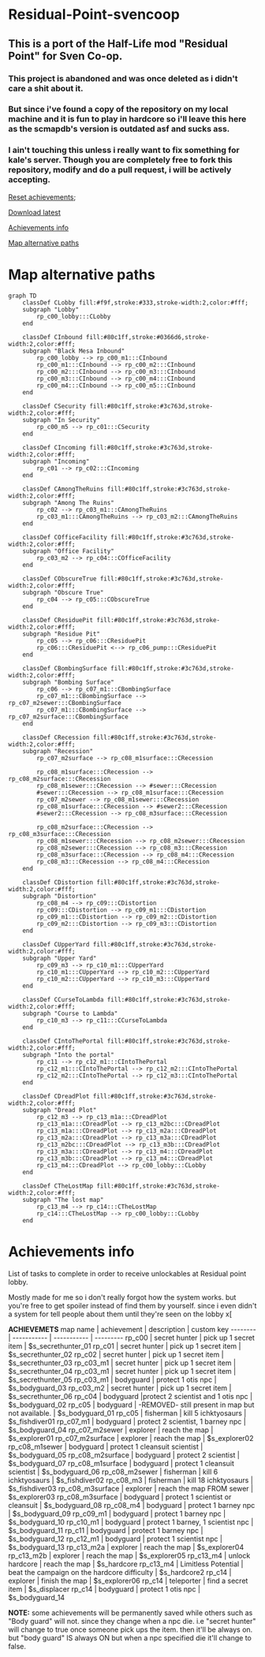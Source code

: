 # Residual-Point-svencoop

## This is a port of the Half-Life mod "Residual Point" for Sven Co-op.

### This project is abandoned and was once deleted as i didn't care a shit about it.

### But since i've found a copy of the repository on my local machine and it is fun to play in hardcore so i'll leave this here as the scmapdb's version is outdated asf and sucks ass.

### I ain't touching this unless i really want to fix something for kale's server. Though you are completely free to fork this repository, modify and do a pull request, i will be actively accepting.

[Reset achievements](https://github.com/Mikk155/svencoop-residualpoint/releases/tag/achievements);

[Download latest](https://github.com/Mikk155/svencoop-residualpoint/releases)

[Achievements info](#achievements-info)

[Map alternative paths](#map-alternative-paths)

# Map alternative paths
```mermaid
graph TD
    classDef CLobby fill:#f9f,stroke:#333,stroke-width:2,color:#fff;
    subgraph "Lobby"
        rp_c00_lobby:::CLobby
    end

    classDef CInbound fill:#80c1ff,stroke:#0366d6,stroke-width:2,color:#fff;
    subgraph "Black Mesa Inbound"
        rp_c00_lobby --> rp_c00_m1:::CInbound
        rp_c00_m1:::CInbound --> rp_c00_m2:::CInbound
        rp_c00_m2:::CInbound --> rp_c00_m3:::CInbound
        rp_c00_m3:::CInbound --> rp_c00_m4:::CInbound
        rp_c00_m4:::CInbound --> rp_c00_m5:::CInbound
    end

    classDef CSecurity fill:#80c1ff,stroke:#3c763d,stroke-width:2,color:#fff;
    subgraph "In Security"
        rp_c00_m5 --> rp_c01:::CSecurity
    end

    classDef CIncoming fill:#80c1ff,stroke:#3c763d,stroke-width:2,color:#fff;
    subgraph "Incoming"
        rp_c01 --> rp_c02:::CIncoming
    end

    classDef CAmongTheRuins fill:#80c1ff,stroke:#3c763d,stroke-width:2,color:#fff;
    subgraph "Among The Ruins"
        rp_c02 --> rp_c03_m1:::CAmongTheRuins
        rp_c03_m1:::CAmongTheRuins --> rp_c03_m2:::CAmongTheRuins
    end

    classDef COfficeFacility fill:#80c1ff,stroke:#3c763d,stroke-width:2,color:#fff;
    subgraph "Office Facility"
        rp_c03_m2 --> rp_c04:::COfficeFacility
    end

    classDef CObscureTrue fill:#80c1ff,stroke:#3c763d,stroke-width:2,color:#fff;
    subgraph "Obscure True"
        rp_c04 --> rp_c05:::CObscureTrue
    end

    classDef CResiduePit fill:#80c1ff,stroke:#3c763d,stroke-width:2,color:#fff;
    subgraph "Residue Pit"
        rp_c05 --> rp_c06:::CResiduePit
        rp_c06:::CResiduePit <--> rp_c06_pump:::CResiduePit
    end

    classDef CBombingSurface fill:#80c1ff,stroke:#3c763d,stroke-width:2,color:#fff;
    subgraph "Bombing Surface"
        rp_c06 --> rp_c07_m1:::CBombingSurface
        rp_c07_m1:::CBombingSurface --> rp_c07_m2sewer:::CBombingSurface
        rp_c07_m1:::CBombingSurface --> rp_c07_m2surface:::CBombingSurface
    end

    classDef CRecession fill:#80c1ff,stroke:#3c763d,stroke-width:2,color:#fff;
    subgraph "Recession"
        rp_c07_m2surface --> rp_c08_m1surface:::CRecession

        rp_c08_m1surface:::CRecession --> rp_c08_m2surface:::CRecession
        rp_c08_m1sewer:::CRecession --> #sewer:::CRecession
        #sewer:::CRecession --> rp_c08_m1surface:::CRecession
        rp_c07_m2sewer --> rp_c08_m1sewer:::CRecession
        rp_c08_m1surface:::CRecession --> #sewer2:::CRecession
        #sewer2:::CRecession --> rp_c08_m3surface:::CRecession

        rp_c08_m2surface:::CRecession --> rp_c08_m3surface:::CRecession
        rp_c08_m1sewer:::CRecession --> rp_c08_m2sewer:::CRecession
        rp_c08_m2sewer:::CRecession --> rp_c08_m3:::CRecession
        rp_c08_m3surface:::CRecession --> rp_c08_m4:::CRecession
        rp_c08_m3:::CRecession --> rp_c08_m4:::CRecession
    end

    classDef CDistortion fill:#80c1ff,stroke:#3c763d,stroke-width:2,color:#fff;
    subgraph "Distortion"
        rp_c08_m4 --> rp_c09:::CDistortion
        rp_c09:::CDistortion --> rp_c09_m1:::CDistortion
        rp_c09_m1:::CDistortion --> rp_c09_m2:::CDistortion
        rp_c09_m2:::CDistortion --> rp_c09_m3:::CDistortion
    end

    classDef CUpperYard fill:#80c1ff,stroke:#3c763d,stroke-width:2,color:#fff;
    subgraph "Upper Yard"
        rp_c09_m3 --> rp_c10_m1:::CUpperYard
        rp_c10_m1:::CUpperYard --> rp_c10_m2:::CUpperYard
        rp_c10_m2:::CUpperYard --> rp_c10_m3:::CUpperYard
    end

    classDef CCurseToLambda fill:#80c1ff,stroke:#3c763d,stroke-width:2,color:#fff;
    subgraph "Course to Lambda"
        rp_c10_m3 --> rp_c11:::CCurseToLambda
    end

    classDef CIntoThePortal fill:#80c1ff,stroke:#3c763d,stroke-width:2,color:#fff;
    subgraph "Into the portal"
        rp_c11 --> rp_c12_m1:::CIntoThePortal
        rp_c12_m1:::CIntoThePortal --> rp_c12_m2:::CIntoThePortal
        rp_c12_m2:::CIntoThePortal --> rp_c12_m3:::CIntoThePortal
    end

    classDef CDreadPlot fill:#80c1ff,stroke:#3c763d,stroke-width:2,color:#fff;
    subgraph "Dread Plot"
        rp_c12_m3 --> rp_c13_m1a:::CDreadPlot
        rp_c13_m1a:::CDreadPlot --> rp_c13_m2bc:::CDreadPlot
        rp_c13_m1a:::CDreadPlot --> rp_c13_m2a:::CDreadPlot
        rp_c13_m2a:::CDreadPlot --> rp_c13_m3a:::CDreadPlot
        rp_c13_m2bc:::CDreadPlot --> rp_c13_m3b:::CDreadPlot
        rp_c13_m3a:::CDreadPlot --> rp_c13_m4:::CDreadPlot
        rp_c13_m3b:::CDreadPlot --> rp_c13_m4:::CDreadPlot
        rp_c13_m4:::CDreadPlot --> rp_c00_lobby:::CLobby
    end

    classDef CTheLostMap fill:#80c1ff,stroke:#3c763d,stroke-width:2,color:#fff;
    subgraph "The lost map"
        rp_c13_m4 --> rp_c14:::CTheLostMap
        rp_c14:::CTheLostMap --> rp_c00_lobby:::CLobby
    end
```

# Achievements info

List of tasks to complete in order to receive unlockables at Residual point lobby.

Mostly made for me so i don't really forgot how the system works. but you're free to get spoiler instead of find them by yourself. since i even didn't a system for tell people about them until they're seen on the lobby x[

**ACHIEVEMETS**
map name | achievement | description | custom key
-------- | ----------- | ----------- | ---------
rp_c00 | secret hunter | pick up 1 secret item | $s_secrethunter_01
rp_c01 | secret hunter | pick up 1 secret item | $s_secrethunter_02
rp_c02 | secret hunter | pick up 1 secret item | $s_secrethunter_03
rp_c03_m1 | secret hunter | pick up 1 secret item | $s_secrethunter_04
rp_c03_m1 | secret hunter | pick up 1 secret item | $s_secrethunter_05
rp_c03_m1 | bodyguard | protect 1 otis npc | $s_bodyguard_03
rp_c03_m2 | secret hunter | pick up 1 secret item | $s_secrethunter_06
rp_c04 | bodyguard |protect 2 scientist and 1 otis npc | $s_bodyguard_02
rp_c05 | bodyguard | -REMOVED- still present in map but not available. | $s_bodyguard_01
rp_c05 | fisherman | kill 5 ichktyosaurs | $s_fishdiver01
rp_c07_m1 | bodyguard | protect 2 scientist, 1 barney npc | $s_bodyguard_04
rp_c07_m2sewer | explorer | reach the map | $s_explorer01
rp_c07_m2surface | explorer | reach the map | $s_explorer02
rp_c08_m1sewer | bodyguard | protect 1 cleansuit scientist | $s_bodyguard_05
rp_c08_m2surface | bodyguard | protect 2 scientist | $s_bodyguard_07
rp_c08_m1surface | bodyguard | protect 1 cleansuit scientist | $s_bodyguard_06
rp_c08_m2sewer | fisherman | kill 6 ichktyosaurs | $s_fishdiver02
rp_c08_m3 | fisherman | kill 18 ichktyosaurs | $s_fishdiver03
rp_c08_m3surface | explorer | reach the map FROM sewer | $s_explorer03
rp_c08_m3surface | bodyguard | protect 1 scientist or cleansuit | $s_bodyguard_08
rp_c08_m4 | bodyguard | protect 1 barney npc | $s_bodyguard_09
rp_c09_m1 | bodyguard | protect 1 barney npc | $s_bodyguard_10
rp_c10_m1 | bodyguard | protect 1 barney, 1 scientist npc | $s_bodyguard_11
rp_c11 | bodyguard | protect 1 barney npc | $s_bodyguard_12
rp_c12_m1 | bodyguard | protect 1 scientist npc | $s_bodyguard_13
rp_c13_m2a | explorer | reach the map | $s_explorer04
rp_c13_m2b | explorer | reach the map | $s_explorer05
rp_c13_m4 | unlock hardcore | reach the map | $s_hardcore
rp_c13_m4 | Limitless Potential | beat the campaign on the hardcore difficulty | $s_hardcore2
rp_c14 | explorer | finish the map | $s_explorer06
rp_c14 | teleporter | find a secret item | $s_displacer
rp_c14 | bodyguard | protect 1 otis npc | $s_bodyguard_14

**NOTE:** some achievements will be permanently saved while others such as "Body guard" will not. since they change when a npc die. i.e "secret hunter" will change to true once someone pick ups the item. then it'll be always on. but "body guard" IS always ON but when a npc specified die it'll change to false.
